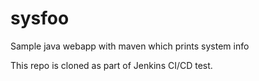 # sysfoo
Sample java webapp with maven which prints system info

This repo is cloned as part of Jenkins CI/CD test.
